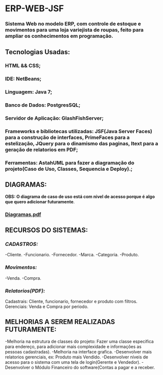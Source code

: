 # ERP-WEB-JSF

### Sistema Web no modelo ERP, com controle de estoque e movimentos para uma loja variejista de roupas, feito para ampliar os conhecimentos em programação.



## Tecnologias Usadas:
### HTML && CSS;
### IDE: NetBeans;
### Linguagem: Java 7;
### Banco de Dados: PostgresSQL;
### Servidor de Aplicação: GlashFishServer;
### Frameworks e bibliotecas utilizadas: JSF(Java Server Faces) para a construção de interfaces, PrimeFaces para a estelização, JQuery para o dinamismo das paginas, Itext para a geração de relatorios em PDF;
### Ferramentas: AstahUML para fazer a diagramação do projeto(Caso de Uso, Classes, Sequencia e Deploy).;




## DIAGRAMAS:
**OBS: O diagrama de caso de uso está com nivel de acesso porque é algo que quero adicionar futuramente**.
### [Diagramas.pdf](https://github.com/user-attachments/files/17983492/Diagramas.pdf)




## RECURSOS DO SISTEMAS:
### *CADASTROS:*
-Cliente.
-Funcionario.
-Fornecedor.
-Marca.
-Categoria.
-Produto.

### *Movimentos:*
-Venda.
-Compra.

### *Relatorios(PDF):*
Cadastrais: Cliente, funcionario, fornecedor e produto com filtros.
Gerenciais: Venda e Compra por periodo.




## MELHORIAS A SEREM REALIZADAS FUTURAMENTE:
-Melhoria na estrutura de classes do projeto: Fazer uma classe especifica para endereço, para adicionar mais complexidade e informações as pessoas cadastradas).
-Melhoria na interface grafica.
-Desenvolver mais relatorios gerenciais, ex: Produto mais Vendido.
-Desenvolver níveis de acesso para o sistema com uma tela de login(Gerente e Vendedor).
-Desenvolver o Módulo Financeiro do software(Contas a pagar e a receber.



